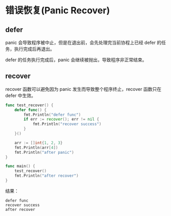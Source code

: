 # 错误恢复(Panic Recover)

## defer

panic 会导致程序被中止，但是在退出前，会先处理完当前协程上已经 defer 的任务，执行完成后再退出。

defer 的任务执行完成后，panic 会继续被抛出，导致程序非正常结束。

## recover

recover 函数可以避免因为 panic 发生而导致整个程序终止，recover 函数只在 defer 中生效。

```go
func test_recover() {
	defer func() {
		fmt.Println("defer func")
		if err := recover(); err != nil {
			fmt.Println("recover success")
		}
	}()

	arr := []int{1, 2, 3}
	fmt.Println(arr[4])
	fmt.Println("after panic")
}

func main() {
	test_recover()
	fmt.Println("after recover")
}
```

结果：

```console
defer func
recover success
after recover
```
